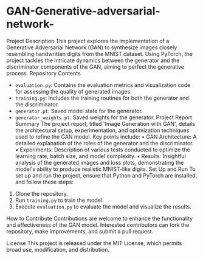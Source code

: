 # GAN-Generative-adversarial-network-
Project Description
This project explores the implementation of a Generative Adversarial Network (GAN) to synthesize images closely resembling handwritten digits from the MNIST dataset. Using PyTorch, the project tackles the intricate dynamics between the generator and the discriminator components of the GAN, aiming to perfect the generative process.
Repository Contents
- `evaluation.py`: Contains the evaluation metrics and visualization code for assessing the quality of generated images.
- `training.py`: Includes the training routines for both the generator and the discriminator.
- `generator.pt`: Saved model state for the generator.
- `generator_weights.pt`: Saved weights for the generator.
Project Report Summary
The project report, titled 'Image Generation with GAN', details the architectural setup, experimentation, and optimization techniques used to refine the GAN model. Key points include:
• GAN Architecture: A detailed explanation of the roles of the generator and the discriminator.
• Experiments: Description of various tests conducted to optimize the learning rate, batch size, and model complexity.
• Results: Insightful analysis of the generated images and loss plots, demonstrating the model's ability to produce realistic MNIST-like digits.
Set Up and Run
To set up and run the project, ensure that Python and PyTorch are installed, and follow these steps:
1. Clone the repository.
2. Run `training.py` to train the model.
3. Execute `evaluation.py` to evaluate the model and visualize the results.

How to Contribute
Contributions are welcome to enhance the functionality and effectiveness of the GAN model. Interested contributors can fork the repository, make improvements, and submit a pull request.

License
This project is released under the MIT License, which permits broad use, modification, and distribution.

